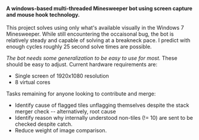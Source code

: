 #### A windows-based multi-threaded Minesweeper bot using screen capture and mouse hook technology.

This project solves using only what's available visually in the Windows 7 Minesweeper. While still encountering the occaisonal bug, the bot is relatively steady and capable of solving at a breakneck pace. I predict with enough cycles roughly 25 second solve times are possible.

*The bot needs some generalization to be easy to use for most.* These should be easy to adjust. Current hardware requirements are:
- Single screen of 1920x1080 resolution
- 8 virtual cores

Tasks remaining for anyone looking to contribute and merge:
- Identify cause of flagged tiles unflagging themselves despite the stack merger check
-- alternatively, root cause
- Identify reason why internally understood non-tiles (!= 10) are sent to be checked despite catch.
- Reduce weight of image comparison.
